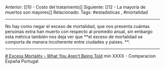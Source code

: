 Anterior: [[10 - Costo del tratamiento]]
Siguiente: [[12 - La mayoría de muertos son mayores]]
Relacionado:
Tags: #estadisticas , #mortalidad

--------------------------------------------------------------

No hay como negar el exceso de mortalidad, que nos presenta cuántas personas extra han muerto con respecto al promedio anual, sin embargo esta métrica también nos deja ver que **el exceso de mortalidad se comporta de manera incoherente entre ciudades y países. **. 

--------------------------------------------------------------


[# Excess Mortality - What You Aren't Being Told](https://odysee.com/@drsambailey:c/excess-mortality-what-you-aren-t-being:0) 
  min XXXX - Comparacion España Portugal
  



